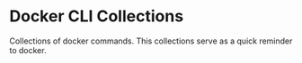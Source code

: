 # Docker CLI Collections

Collections of docker commands. This collections serve as a quick reminder to docker.
